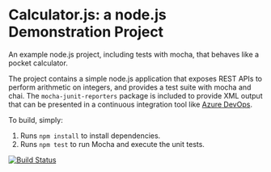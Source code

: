 Calculator.js: a node.js Demonstration Project
==============================================
An example node.js project, including tests with mocha, that behaves like
a pocket calculator.

The project contains a simple node.js application that exposes REST APIs
to perform arithmetic on integers, and provides a test suite with mocha
and chai.  The `mocha-junit-reporters` package is included to provide XML
output that can be presented in a continuous integration tool like
[Azure DevOps](https://azure.com/devops).

To build, simply:

1. Runs `npm install` to install dependencies.
2. Runs `npm test` to run Mocha and execute the unit tests.

[![Build Status](https://dev.azure.com/gfortetsanakis0842/Integrating%20External%20Source%20Control%20with%20Azure%20Pipelines/_apis/build/status/devopsgfort.calculator?branchName=master)](https://dev.azure.com/gfortetsanakis0842/Integrating%20External%20Source%20Control%20with%20Azure%20Pipelines/_build/latest?definitionId=13&branchName=master)
